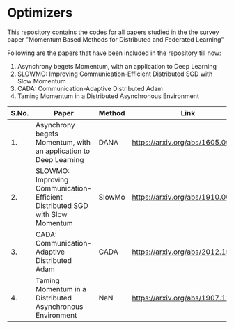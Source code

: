 # Optimizers
This repository contains the codes for all papers studied in the the survey paper "Momentum Based Methods for Distributed and Federated Learning"

Following are the papers that have been included in the repository till now:
1. Asynchrony begets Momentum, with an application to Deep Learning
2. SLOWMO: Improving Communication-Efficient Distributed SGD with Slow Momentum
3. CADA: Communication-Adaptive Distributed Adam
4. Taming Momentum in a Distributed Asynchronous Environment

| S.No. | Paper | Method | Link | Source |
| --- | --- | --- | --- | --- |
| 1. | Asynchrony begets Momentum, with an application to Deep Learning | DANA | https://arxiv.org/abs/1605.09774 | NaN |
| 2. | SLOWMO: Improving Communication-Efficient Distributed SGD with Slow Momentum | SlowMo | https://arxiv.org/abs/1910.00643 | https://github.com/facebookresearch/fairscale/blob/main/fairscale/experimental/nn/data_parallel/gossip/distributed.py |
| 3. | CADA: Communication-Adaptive Distributed Adam | CADA | https://arxiv.org/abs/2012.15469 | https://github.com/ChrisYZZ/CADA-master/blob/main/Python/MNIST%20code/main_CADA_MNIST.py | 
| 4. | Taming Momentum in a Distributed Asynchronous Environment | NaN | https://arxiv.org/abs/1907.11612 | NaN |
